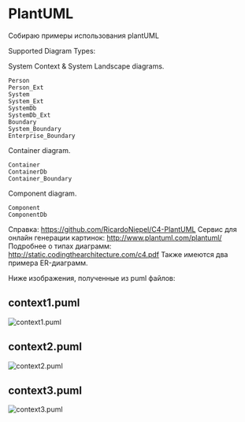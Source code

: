 # PlantUML
Собираю примеры использования plantUML

Supported Diagram Types:

System Context & System Landscape diagrams. 

    Person
    Person_Ext
    System
    System_Ext 
    SystemDb
    SystemDb_Ext
    Boundary
    System_Boundary
    Enterprise_Boundary

Container diagram.

    Container
    ContainerDb
    Container_Boundary

Component diagram.

    Component
    ComponentDb

Справка: https://github.com/RicardoNiepel/C4-PlantUML
Сервис для онлайн генерации картинок: http://www.plantuml.com/plantuml/
Подробнее о типах диаграмм: http://static.codingthearchitecture.com/c4.pdf
Также имеются два примера ER-диаграмм.

Ниже изображения, полученные из puml файлов:

## context1.puml

![context1.puml](http://www.plantuml.com/plantuml/png/TLF1Sjf03BtxArHEP8P03ptrb91mw4n8Cn2cHqQiPRp3UjTToI5Cf__UNMFJ9O6R9JtfFSblxrZGIrEPx8ksoZGvDTv0ALBpzyd4utwyrL8scuR9AsU5h8oLgoOBhT3dxbbJJMRoyEtsnQ2LrVnfKY4B-P1QFqJykuphE3uJBOPWUGZL2fxGvgom9iWrRZrMK3WFKxs5ATeTr4PbsGjvTdQe6XPNaH_1u9X1quAqtS93Lnk4uZtqI705I4cm2QWHx8D-gFlEc0DKoZLMU3ouoRAP5VArrqphQSZcw0z3zJKCJDKCRk1F1W2T_k7cA63DRHZ0F-8KIz9Bwu2jC6FSda_g6CJ1cwOzQ1kMhb2qiu0RrqXKhVsvnX6WpQ727K6DXuewsOcOzUnTXYXLf7gTNsECPyWzxa4Xbs72nm4LQlD_dTbjZ85FIxoM1BhT4GtCjVAENI4mUrSbsYq1fGsN18QoBJnM58RD--yBrrgAyyI0nlI_KOK4T0U_SBFJbgFaPkBHCge82n69EaawUgYLr7UkcVoRLb5PRoXO7bEm52oAGLhfmC2nqfvLsvFT0ir7bWsgtTeLnP5W6YBu6Q9qzdrUQQjPVBUNpO6RkdPUhhFypR85cVKpwMsvSJvv9f-ykMBYq17XYmHtjColpXVS6WCQ3gqTE6fDyESEMPBDkVljqM2XvnF3XGFVyuxXTqCSDstxehd8K5qwI_sGnqyFx3hvcUJ5yI6aPaktFnzx7VXumHjNeAla1rz6PKzu21DROUVyvxMUygPDhj8NcHRlmkvDPVu1)

## context2.puml

![context2.puml](http://www.plantuml.com/plantuml/png/VL7DRXf13Bxp52udAX7sqbDFQH27IYL28JaZxwpP7J4_AzjJoDjt5eOjKMXlC_PdVpz-54NMvDtaYmt6fOOIE-XKU_bULOp7HMkrItKIOXE3Kj25YRvwiGQvYS-MUdBLyjl3nc7Gj_MlogCeSIxjbWF-f8j-M3zHguvW-vwx7aeB6eijeuTzPFYPInn8uGd3mOQsO2UJ3R74C3D9D7hYEKml5NGZT5bwqzpy0LSan3reHr1dr1oEsGZqrycX1cXCJ45bCVqwkR3Dwil6dPo_UTq_P9sPd8j76Ua4DC9lIqUm8Hlog3O6m3ec7MHO_aWw1mmDU3mGzFZkgUWeGdQhayuyMlTNoUfX-8EC_AyTPIeb7WojhU4eSQ-mEfaEGqj0jmEZnt5rs3DwodlMr_STZrkDJ0Bet3LDamjGOhhZT4nZVkDK6OEW6M3vHshEJb_8tLprK_9lGf9X6RLxGdEuWNxCPKkXaM9sk46PUIRRTdNaJoVzp_JPyVfrSrbnRt8ChQXxpEF9kpy0)

## context3.puml

![context3.puml](http://www.plantuml.com/plantuml/png/RLBDRjiy4BphAVRJoG6-s4NHKq-9axH0uHQ6qw17OqsjB28KgN39A4RHT-_IaYN5jU63AEveVdPkEA0FiJQGamta6w-Pykm_RPM91KLle0gXuS-BXSTsljUXYhl8v9MpGH1pvUh5HYlqXVkXgI6pkFjqlJPemzFtrQ963kJbrVOkpR-5UIDSMROcpyxELEJWQlB_GtxNF-RoV0kd2t0b_DB5dWB3IjSwK37FhxBiOT2wNRfe2_I7cVeWqBFX_0f-Po2_4o7ZX0iUoRzgHN2x5ok9-PxGCBJYSfH0zYLghucFp22_nuEugcSatcL0aG0Vha-7_lRemnZNyl0bXk1W5m_GYaZHwApHbk1L8uIAeEsafqIXfHsB_dF6CffIcrh4ojU_38S9vOQuSPRrpX2KpaFZdI9cRVU0jW2kTDEaWoid6Vk2_D7TdophcGA-OUtaWp-F3tbA3OsA1WCn6AVGWCp0B94yFC7outBqUNNaGYKUKVvGUbd-DScxDBtqg6tmHB36GvAVg0VYtUbM6F-TJ3hMdILYK9uA7I2L3vfk8gKAEwhGb1UxCn8rZbEAtyWp7M0jfpEJhVEcaANGc9gIAUvoHVMC-xuJ6pBRpQJCNSjk-PdX9H87xMpQVPxY94DDvInTmaqBjJOeBllT9CfJFo2cRVRmhj1JtCeveOrDXmHj1LfZaZ059ju9wbsl7cLHV04Ut0bx_ww8VP1VHTiagGgzn9DMNu-m2ULGi7iojCTmliwnjoFlQgZbj2LFJ5r0b_49lCA3i0z1Zt2vkn6xiJP_0G00)
